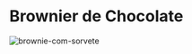 # Brownier de Chocolate

![brownie-com-sorvete](https://user-images.githubusercontent.com/105315548/179134702-74406e23-d021-4f8e-bbad-b99c576c5a2a.jpg)
